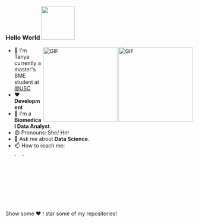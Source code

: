 ### Hello World  <img src="https://media.giphy.com/media/26xBwdIuRJiAIqHwA/giphy.gif" width="90px">

<img align="right" alt="GIF" height="200px" src="https://media.giphy.com/media/USV0ym3bVWQJJmNu3N/giphy.gif" />
<img align="right" alt="GIF" height="200px" src="https://media.giphy.com/media/du3J3cXyzhj75IOgvA/giphy.gif" />

- :school: I'm Tanya currently a master's BME student at <a href="https://www.usc.edu">@USC  </a>
- ❤️ **Development**
- 🤟 I'm a **Biomedical Data Analyst**.
- 😄 Pronouns: She/ Her
- 🤔 Ask me about **Data Science**.
- 📫 How to reach me: 
  [<br><img src="https://img.icons8.com/color/48/000000/linkedin.png" width="3.5%"/>](https://www.linkedin.com/in/tanya-pandhi-ba89481b3/)
  <a href="mailto:pandhitanya.com"> <img src="https://img.icons8.com/fluent/48/000000/gmail.png" width="3.5%"/> </a>

Show some ❤️ ! star some of my repositories!
